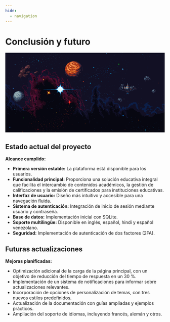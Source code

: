 ```yaml
---
hide:
  - navigation
---
```



# **Conclusión y futuro**

<div align="center">
   <img src="./img/future.gif" alt="Cover">
</div>

## **Estado actual del proyecto**

**Alcance cumplido:**

- **Primera versión estable:** La plataforma está disponible para los usuarios.  
- **Funcionalidad principal:** Proporciona una solución educativa integral que facilita el intercambio de contenidos académicos, la gestión de calificaciones y la emisión de certificados para instituciones educativas.  
- **Interfaz de usuario:** Diseño más intuitivo y accesible para una navegación fluida.  
- **Sistema de autenticación:** Integración de inicio de sesión mediante usuario y contraseña.  
- **Base de datos:** Implementación inicial con SQLite.  
- **Soporte multilingüe:** Disponible en inglés, español, hindi y español venezolano.  
- **Seguridad:** Implementación de autenticación de dos factores (2FA).  

## **Futuras actualizaciones**

**Mejoras planificadas:**

- Optimización adicional de la carga de la página principal, con un objetivo de reducción del tiempo de respuesta en un 30 %.  
- Implementación de un sistema de notificaciones para informar sobre actualizaciones relevantes.  
- Incorporación de opciones de personalización de temas, con tres nuevos estilos predefinidos.  
- Actualización de la documentación con guías ampliadas y ejemplos prácticos.  
- Ampliación del soporte de idiomas, incluyendo francés, alemán y otros.  
